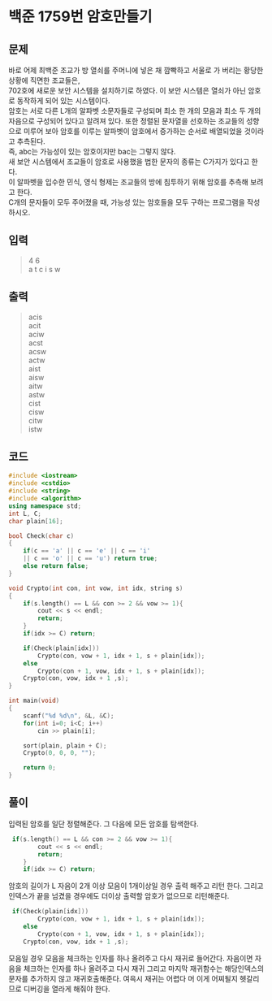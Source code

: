 # 백준 1759번 암호만들기
## 문제
바로 어제 최백준 조교가 방 열쇠를 주머니에 넣은 채 깜빡하고 서울로 가 버리는 황당한 상황에 직면한 조교들은,</br>
702호에 새로운 보안 시스템을 설치하기로 하였다. 이 보안 시스템은 열쇠가 아닌 암호로 동작하게 되어 있는 시스템이다.</br>
암호는 서로 다른 L개의 알파벳 소문자들로 구성되며 최소 한 개의 모음과 최소 두 개의 자음으로 구성되어 있다고 알려져 있다.
또한 정렬된 문자열을 선호하는 조교들의 성향으로 미루어 보아 암호를 이루는 알파벳이 암호에서 증가하는 순서로 배열되었을 것이라고 추측된다.</br>
즉, abc는 가능성이 있는 암호이지만 bac는 그렇지 않다.</br>
새 보안 시스템에서 조교들이 암호로 사용했을 법한 문자의 종류는 C가지가 있다고 한다. </br>
이 알파벳을 입수한 민식, 영식 형제는 조교들의 방에 침투하기 위해 암호를 추측해 보려고 한다. </br>
C개의 문자들이 모두 주어졌을 때, 가능성 있는 암호들을 모두 구하는 프로그램을 작성하시오.</br>
## 입력
> 4 6 </br>
a t c i s w
## 출력
> acis</br>
acit</br>
aciw</br>
acst</br>
acsw</br>
actw</br>
aist</br>
aisw</br>
aitw</br>
astw</br>
cist</br>
cisw</br>
citw</br>
istw</br>
## 코드 
```c++
#include <iostream>
#include <cstdio>
#include <string>
#include <algorithm>
using namespace std;
int L, C;
char plain[16];

bool Check(char c)
{
    if(c == 'a' || c == 'e' || c == 'i'
    || c == 'o' || c == 'u') return true;
    else return false;
}

void Crypto(int con, int vow, int idx, string s)
{
    if(s.length() == L && con >= 2 && vow >= 1){
        cout << s << endl;
        return; 
    }
    if(idx >= C) return;

    if(Check(plain[idx])) 
        Crypto(con, vow + 1, idx + 1, s + plain[idx]);
    else 
        Crypto(con + 1, vow, idx + 1, s + plain[idx]);
    Crypto(con, vow, idx + 1 ,s);
}

int main(void)
{
    scanf("%d %d\n", &L, &C);
    for(int i=0; i<C; i++) 
        cin >> plain[i];

    sort(plain, plain + C);
    Crypto(0, 0, 0, "");

    return 0;
}
```
## 풀이
입력된 암호를 일단 정렬해준다. 그 다음에 모든 암호를 탐색한다.
```c++
 if(s.length() == L && con >= 2 && vow >= 1){
        cout << s << endl;
        return; 
    }
    if(idx >= C) return;
```
암호의 길이가 L 자음이 2개 이상 모음이 1개이상일 경우 출력 해주고 리턴 한다. 
그리고 인덱스가 끝을 넘겼을 경우에도 더이상 출력할 암호가 없으므로 리턴해준다. 
```c++
 if(Check(plain[idx])) 
        Crypto(con, vow + 1, idx + 1, s + plain[idx]);
    else 
        Crypto(con + 1, vow, idx + 1, s + plain[idx]);
    Crypto(con, vow, idx + 1 ,s);
```
모음일 경우 모음을 체크하는 인자를 하나 올려주고 다시 재귀로 들어간다. 
자음이면 자음을 체크하는 인자를 하나 올려주고 다시 재귀
그리고 마지막 재귀함수는 해당인덱스의 문자를 추가하지 않고 재귀호출해준다.
여윽시 재귀는 어렵다 머 이게 어찌될지 헷갈리므로 디버깅을 열라게 해줘야 한다.
